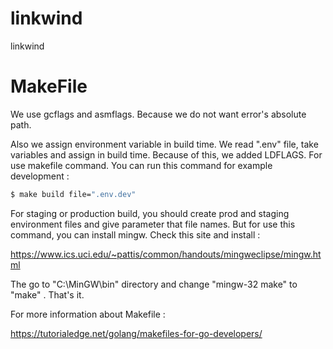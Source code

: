 # linkwind

linkwind

# MakeFile

We use gcflags and asmflags. Because we do not want
error's absolute path.

Also we assign environment variable in build time. We read ".env" file, take variables and assign in build time.
Because of this, we added LDFLAGS.
For use makefile command. You can run this command for example development :

```sh
$ make build file=".env.dev"
```

For staging or production build, you should create prod and staging environment files and give parameter that file names.
But for use this command, you can install mingw. Check this site and install :

https://www.ics.uci.edu/~pattis/common/handouts/mingweclipse/mingw.html

The go to "C:\MinGW\bin" directory and change "mingw-32 make" to "make" . That's it.

For more information about Makefile :

https://tutorialedge.net/golang/makefiles-for-go-developers/

